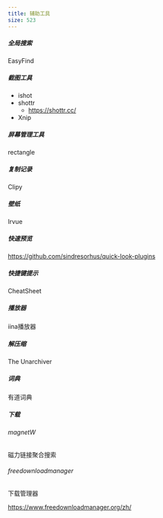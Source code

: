 ```yaml
---
title: 辅助工具
size: 523
---
```

##### 全局搜索

EasyFind

##### 截图工具

- ishot
- shottr
  - https://shottr.cc/
- Xnip

##### 屏幕管理工具

rectangle

##### 复制记录

Clipy

##### 壁纸

Irvue

##### 快速预览

https://github.com/sindresorhus/quick-look-plugins

##### 快捷键提示

CheatSheet

##### 播放器

iina播放器

##### 解压缩

The Unarchiver

##### 词典

有道词典

##### 下载

###### magnetW

磁力链接聚合搜索

###### freedownloadmanager

下载管理器

https://www.freedownloadmanager.org/zh/

